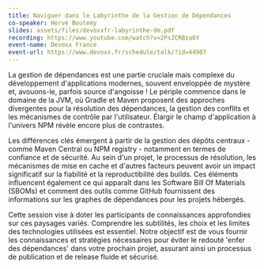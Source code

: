 ```yaml
---
title: Naviguer dans le Labyrinthe de la Gestion de Dépendances
co-speaker: Hervé Boutemy
slides: assets/files/devoxxfr-labyrinthe-dm.pdf
recording: https://www.youtube.com/watch?v=2PsJCRBza6Y
event-name: Devoxx France
event-url: https://www.devoxx.fr/schedule/talk/?id=44907
---
```


La gestion de dépendances est une partie cruciale mais complexe du développement d'applications modernes, souvent enveloppée de mystère et, avouons-le, parfois source d'angoisse !
Le périple commence dans le domaine de la JVM, où Gradle et Maven proposent des approches divergentes pour la résolution des dépendances, la gestion des conflits et les mécanismes de contrôle par l'utilisateur.
Élargir le champ d'application à l'univers NPM révèle encore plus de contrastes.

Les différences clés émergent à partir de la gestion des dépôts centraux - comme Maven Central ou NPM registry - notamment en termes de confiance et de sécurité.
Au sein d'un projet, le processus de résolution, les mécanismes de mise en cache et d'autres facteurs peuvent avoir un impact significatif sur la fiabilité et la reproductibilité des builds.
Ces éléments influencent également ce qui apparaît dans les Software Bill Of Materials (SBOMs) et comment des outils comme GitHub fournissent des informations sur les graphes de dépendances pour les projets hébergés.

Cette session vise à doter les participants de connaissances approfondies sur ces paysages variés.
Comprendre les subtilités, les choix et les limites des technologies utilisées est essentiel.
Notre objectif est de vous fournir les connaissances et stratégies nécessaires pour éviter le redouté 'enfer des dépendances' dans votre prochain projet, assurant ainsi un processus de publication et de release fluide et sécurisé.
